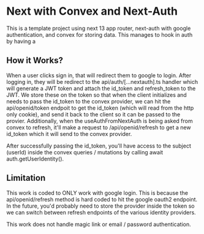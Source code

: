 # Next with Convex and Next-Auth

This is a template project using next 13 app router, next-auth with google authentication, and convex for storing data. This manages to hook in auth by having a

## How it Works?

When a user clicks sign in, that will redirect them to google to login. After logging in, they will be redirect to the api/auth/[...nextauth].ts handler which will generate a JWT token and attach the id_token and refresh_token to the JWT. We store these on the token so that when the client initializes and needs to pass the id_token to the convex provider, we can hit the api/openid/token endpoit to get the id_token (which will read from the http only cookie), and send it back to the client so it can be passed to the provier. Additionally, when the useAuthFromNextAuth is being asked from convex to refresh, it'll make a request to /api/openid/refresh to get a new id_token which it will send to the convex provider.

After successfully passing the id_token, you'll have access to the subject (userId) inside the convex queries / mutations by calling await auth.getUserIdentity().

## Limitation

This work is coded to ONLY work with google login. This is because the api/openid/refresh method is hard coded to hit the google oauth2 endpoint. In the future, you'd probably need to store the provider inside the token so we can switch between refresh endpoints of the various identity providers.

This work does not handle magic link or email / password authentication.
